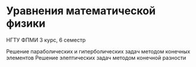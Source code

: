 # Уравнения математической физики
НГТУ ФПМИ 3 курс, 6 семестр


Решение параболических и гиперболических задач методом конечных элементов
Решение элептических задач методом конечной разности
